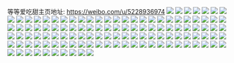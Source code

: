 等等爱吃甜主页地址: https://weibo.com/u/5228936974 
![](https://wx4.sinaimg.cn/mw2000/005HS5n8gy1h8vppu5wxsj30mq0s1n1s.jpg) 
![](https://wx4.sinaimg.cn/mw2000/005HS5n8gy1h8iypdaua1j32c02c01kz.jpg) 
![](https://wx4.sinaimg.cn/mw2000/005HS5n8gy1h86wpr7z1gj30n01dsth9.jpg) 
![](https://wx4.sinaimg.cn/mw2000/005HS5n8gy1h7vw0ruew8j30tu13u7ej.jpg) 
![](https://wx4.sinaimg.cn/mw2000/005HS5n8gy1h7vw1qlv5yj30tu13uthm.jpg) 
![](https://wx4.sinaimg.cn/mw2000/005HS5n8gy1h7qq0wj2mrj31sc2dshdt.jpg) 
![](https://wx4.sinaimg.cn/mw2000/005HS5n8gy1h7qq18z6e1j32c033zhdu.jpg) 
![](https://wx4.sinaimg.cn/mw2000/005HS5n8gy1h7qq1a80stj31sc2dsb29.jpg) 
![](https://wx4.sinaimg.cn/mw2000/005HS5n8gy1h7qq1b59jhj31sc2ds7wh.jpg) 
![](https://wx4.sinaimg.cn/mw2000/005HS5n8gy1h7qq1k4qo2j31sc2dsx6p.jpg) 
![](https://wx4.sinaimg.cn/mw2000/005HS5n8gy1h7qq0svejfj32c0340npd.jpg) 
![](https://wx4.sinaimg.cn/mw2000/005HS5n8gy1h7mlx0th47j30n01dsn87.jpg) 
![](https://wx4.sinaimg.cn/mw2000/005HS5n8gy1h7mlwzi712j30n01dsqdy.jpg) 
![](https://wx4.sinaimg.cn/mw2000/005HS5n8gy1h7mlx26tp6j30n01dswpk.jpg) 
![](https://wx4.sinaimg.cn/mw2000/005HS5n8gy1h6t0t61wdyj32bw30h7wi.jpg) 
![](https://wx4.sinaimg.cn/mw2000/005HS5n8gy1h6t0t8gyoij32c0340kjm.jpg) 
![](https://wx4.sinaimg.cn/mw2000/005HS5n8gy1h6t0tdmz8rj32zn2c0kjm.jpg) 
![](https://wx4.sinaimg.cn/mw2000/005HS5n8gy1h6t0tfx42qj32c0359kjm.jpg) 
![](https://wx4.sinaimg.cn/mw2000/005HS5n8gy1h6t0tn646rj32c0340qv6.jpg) 
![](https://wx4.sinaimg.cn/mw2000/005HS5n8gy1h6t0tptmjzj32c0340kjm.jpg) 
![](https://wx4.sinaimg.cn/mw2000/005HS5n8gy1h6t0tj6grlj33402c0qv6.jpg) 
![](https://wx4.sinaimg.cn/mw2000/005HS5n8gy1h6t0tuzjx4j31s035se82.jpg) 
![](https://wx4.sinaimg.cn/mw2000/005HS5n8gy1h6t0t3zsomj30xc1q71kx.jpg) 
![](https://wx4.sinaimg.cn/mw2000/005HS5n8gy1h6ju03gy5kj30n01dstbr.jpg) 
![](https://wx4.sinaimg.cn/mw2000/005HS5n8gy1h61we8suo4j32c0340u0z.jpg) 
![](https://wx4.sinaimg.cn/mw2000/005HS5n8gy1h61wedt7jcj32c0340e83.jpg) 
![](https://wx4.sinaimg.cn/mw2000/005HS5n8gy1h61weflrp7j32c02c0e82.jpg) 
![](https://wx4.sinaimg.cn/mw2000/005HS5n8gy1h61webda76j32402oqe83.jpg) 
![](https://wx4.sinaimg.cn/mw2000/005HS5n8gy1h4eqdofpfvj30n01dsh5t.jpg) 
![](https://wx4.sinaimg.cn/mw2000/005HS5n8gy1h4eqdt55ouj30u00u0ap3.jpg) 
![](https://wx4.sinaimg.cn/mw2000/005HS5n8gy1h40q0sten2j31sc2di1ky.jpg) 
![](https://wx4.sinaimg.cn/mw2000/005HS5n8gy1h40q0vmch0j31pk2b11kz.jpg) 
![](https://wx4.sinaimg.cn/mw2000/005HS5n8gy1h40q0y3egsj31op28yx6q.jpg) 
![](https://wx4.sinaimg.cn/mw2000/005HS5n8gy1h40q0zn739j32c0340x6r.jpg) 
![](https://wx4.sinaimg.cn/mw2000/005HS5n8gy1h40q11i0dij32c0340hdv.jpg) 
![](https://wx4.sinaimg.cn/mw2000/005HS5n8gy1h40q13ql72j31kw2dce82.jpg) 
![](https://wx4.sinaimg.cn/mw2000/005HS5n8gy1h40q14q3a3j32c03407wh.jpg) 
![](https://wx4.sinaimg.cn/mw2000/005HS5n8gy1h40q0rqojdj32c0340kjl.jpg) 
![](https://wx4.sinaimg.cn/mw2000/005HS5n8gy1h40q173e5oj31kw2dchdu.jpg) 
![](https://wx4.sinaimg.cn/mw2000/005HS5n8gy1h40pwcqo68j32c02c0npd.jpg) 
![](https://wx4.sinaimg.cn/mw2000/005HS5n8gy1h40pwdh9f7j31qm1s64qp.jpg) 
![](https://wx4.sinaimg.cn/mw2000/005HS5n8gy1h40pwe3iqgj31sc1scki5.jpg) 
![](https://wx4.sinaimg.cn/mw2000/005HS5n8gy1h40pwfcwrnj32c033x7wi.jpg) 
![](https://wx4.sinaimg.cn/mw2000/005HS5n8gy1h40pwgesodj32c0340npd.jpg) 
![](https://wx4.sinaimg.cn/mw2000/005HS5n8gy1h40pwi5vrmj30tu0tuqh5.jpg) 
![](https://wx4.sinaimg.cn/mw2000/005HS5n8gy1h3efim3se2j32c03404qq.jpg) 
![](https://wx4.sinaimg.cn/mw2000/005HS5n8gy1h2yn2h5np8j31th2pg1ky.jpg) 
![](https://wx4.sinaimg.cn/mw2000/005HS5n8gy1h2yn2slpb4j32hu2zme84.jpg) 
![](https://wx4.sinaimg.cn/mw2000/005HS5n8gy1h2yn2fn4b4j30sg2x6qv5.jpg) 
![](https://wx4.sinaimg.cn/mw2000/005HS5n8gy1h2yn333lk2j32c0340x6p.jpg) 
![](https://wx4.sinaimg.cn/mw2000/005HS5n8gy1h2yn35cvewj33402c0u0y.jpg) 
![](https://wx4.sinaimg.cn/mw2000/005HS5n8gy1h2yn37gl12j32c0340npd.jpg) 
![](https://wx4.sinaimg.cn/mw2000/005HS5n8gy1h2yn39t9euj31sc2ds7wi.jpg) 
![](https://wx4.sinaimg.cn/mw2000/005HS5n8gy1h2yn3bikwtj31sc2ds7wi.jpg) 
![](https://wx4.sinaimg.cn/mw2000/005HS5n8gy1h2yn3ehh0vj32c0340u0x.jpg) 
![](https://wx4.sinaimg.cn/mw2000/005HS5n8gy1h2yn3h20pij32c03407wh.jpg) 
![](https://wx4.sinaimg.cn/mw2000/005HS5n8gy1h2yn3o31zpj31sc2ds1kx.jpg) 
![](https://wx4.sinaimg.cn/mw2000/005HS5n8gy1h2yn3s3d2xj320l2y4x6p.jpg) 
![](https://wx4.sinaimg.cn/mw2000/005HS5n8gy1h2qyztio7jj31ds0n0hdt.jpg) 
![](https://wx4.sinaimg.cn/mw2000/005HS5n8gy1h2gjrevpqrj30k50kracc.jpg) 
![](https://wx4.sinaimg.cn/mw2000/005HS5n8gy1h2gjsf9uraj32c02c04qp.jpg) 
![](https://wx4.sinaimg.cn/mw2000/005HS5n8gy1h2gjsk5evjj31sc1sckjl.jpg) 
![](https://wx4.sinaimg.cn/mw2000/005HS5n8gy1h2gjsmyp05j31sc1scu02.jpg) 
![](https://wx4.sinaimg.cn/mw2000/005HS5n8gy1h2gjrmiix4j32c0340hdu.jpg) 
![](https://wx4.sinaimg.cn/mw2000/005HS5n8gy1h2gjrpyxhyj31ev1ro4qp.jpg) 
![](https://wx4.sinaimg.cn/mw2000/005HS5n8gy1h2gjrzh6vjj32c0340b2b.jpg) 
![](https://wx4.sinaimg.cn/mw2000/005HS5n8gy1h2gjs8d5ftj31sc2dsx6p.jpg) 
![](https://wx4.sinaimg.cn/mw2000/005HS5n8gy1h2gjsdq4y1j31sc2ds4qq.jpg) 
![](https://wx4.sinaimg.cn/mw2000/005HS5n8gy1h2gjs2ooskj32c0340x6p.jpg) 
![](https://wx4.sinaimg.cn/mw2000/005HS5n8gy1h1drqx2flfj30tz0tz753.jpg) 
![](https://wx4.sinaimg.cn/mw2000/005HS5n8gy1h1cw5x9zl8j32c0340e82.jpg) 
![](https://wx4.sinaimg.cn/mw2000/005HS5n8gy1h1cw5vcdyaj32c0340x6p.jpg) 
![](https://wx4.sinaimg.cn/mw2000/005HS5n8gy1h1cw5yvgx9j32c0340qv6.jpg) 
![](https://wx4.sinaimg.cn/mw2000/005HS5n8gy1h1cw60dn6kj32c0340kjm.jpg) 
![](https://wx4.sinaimg.cn/mw2000/005HS5n8gy1h1cw61jql4j32c0340e82.jpg) 
![](https://wx4.sinaimg.cn/mw2000/005HS5n8gy1h1cw62h22bj30v90ngtk9.jpg) 
![](https://wx4.sinaimg.cn/mw2000/005HS5n8gy1h1cw63q8jmj33402c0u0y.jpg) 
![](https://wx4.sinaimg.cn/mw2000/005HS5n8gy1h1cw6765gbj33402c0hdv.jpg) 
![](https://wx4.sinaimg.cn/mw2000/005HS5n8ly1gyx1g1b1joj32dc35snpf.jpg) 
![](https://wx4.sinaimg.cn/mw2000/005HS5n8ly1gyx1gjd4adj31r32c0x6q.jpg) 
![](https://wx4.sinaimg.cn/mw2000/005HS5n8ly1gyx1gynglqj32c033u1kz.jpg) 
![](https://wx4.sinaimg.cn/mw2000/005HS5n8ly1gyx1h5b6nyj30sg2dckdw.jpg) 
![](https://wx4.sinaimg.cn/mw2000/005HS5n8gy1gxqcgkndppj30ku0kumyv.jpg) 
![](https://wx4.sinaimg.cn/mw2000/005HS5n8gy1gxqcgl322zj30ku0kuq5r.jpg) 
![](https://wx4.sinaimg.cn/mw2000/005HS5n8gy1gxqcglsnavj30sg0sggs7.jpg) 
![](https://wx4.sinaimg.cn/mw2000/005HS5n8gy1gxqcgmo5tnj30sg0p8afp.jpg) 
![](https://wx4.sinaimg.cn/mw2000/005HS5n8gy1gxqcgnapcyj30sg0sgagn.jpg) 
![](https://wx4.sinaimg.cn/mw2000/005HS5n8gy1gxqcgk3l5xj30vc0vcamp.jpg) 
![](https://wx4.sinaimg.cn/mw2000/005HS5n8gy1gvyd13hho6j31sc2ds1ky.jpg) 
![](https://wx4.sinaimg.cn/mw2000/005HS5n8gy1gvyd16f5iqj32c0340b2b.jpg) 
![](https://wx4.sinaimg.cn/mw2000/005HS5n8gy1gvyd1am0b7j32c03407wj.jpg) 
![](https://wx4.sinaimg.cn/mw2000/005HS5n8gy1gvyd1e4pftj33402c07wj.jpg) 
![](https://wx4.sinaimg.cn/mw2000/005HS5n8gy1gvyd1hqgizj31sc2ds7wj.jpg) 
![](https://wx4.sinaimg.cn/mw2000/005HS5n8gy1gvyd11bdhdj31sc2ds1kz.jpg) 
![](https://wx4.sinaimg.cn/mw2000/005HS5n8gy1gvyd1k9074j31sc2ds1ky.jpg) 
![](https://wx4.sinaimg.cn/mw2000/005HS5n8gy1gvyd1nf1ksj31sc2dskjm.jpg) 
![](https://wx4.sinaimg.cn/mw2000/005HS5n8gy1gvyd1qrqr3j32c03407wk.jpg) 
![](https://wx4.sinaimg.cn/mw2000/005HS5n8gy1gvyd1ubf6wj31sc2dsx6q.jpg) 
![](https://wx4.sinaimg.cn/mw2000/005HS5n8gy1gukq7m29zaj60u00q1grv02.jpg) 
![](https://wx4.sinaimg.cn/mw2000/005HS5n8gy1gukq7j42knj60qo0qmgpb02.jpg) 
![](https://wx4.sinaimg.cn/mw2000/005HS5n8gy1gqtx87qgelj32c0340hdt.jpg) 
![](https://wx4.sinaimg.cn/mw2000/005HS5n8gy1gqtx8i4759j32c0340b2h.jpg) 
![](https://wx4.sinaimg.cn/mw2000/005HS5n8gy1gqtx8a0jb6j32c02o2e81.jpg) 
![](https://wx4.sinaimg.cn/mw2000/005HS5n8gy1gqtx8e5hl6j32c03407wo.jpg) 
![](https://wx4.sinaimg.cn/mw2000/005HS5n8gy1gqtx8n0q8lj62c0340npm02.jpg) 
![](https://wx4.sinaimg.cn/mw2000/005HS5n8gy1gqtx8nz1vtj30vc15sn7c.jpg) 
![](https://wx4.sinaimg.cn/mw2000/005HS5n8gy1gq4jp9kd6pj31sc1sc7sk.jpg) 
![](https://wx4.sinaimg.cn/mw2000/005HS5n8gy1gq4jp8ibeoj31sc1scnn1.jpg) 
![](https://wx4.sinaimg.cn/mw2000/005HS5n8ly1gmxw4g3l49j31sc2dsgss.jpg) 
![](https://wx4.sinaimg.cn/mw2000/005HS5n8ly1gmxw4h8ykbj31sc2dsqn4.jpg) 
![](https://wx4.sinaimg.cn/mw2000/005HS5n8ly1gmxw4fjdwyj32893401km.jpg) 
![](https://wx4.sinaimg.cn/mw2000/005HS5n8gy1glkde2yf3rj32812zw1kx.jpg) 
![](https://wx4.sinaimg.cn/mw2000/005HS5n8gy1glkde640ibj32c0340e81.jpg) 
![](https://wx4.sinaimg.cn/mw2000/005HS5n8gy1glkde0iqkoj31tm2qvhdt.jpg) 
![](https://wx4.sinaimg.cn/mw2000/005HS5n8gy1glkde4m347j32bz2ize82.jpg) 
![](https://wx4.sinaimg.cn/mw2000/005HS5n8gy1glkde1r83yj32c0340npd.jpg) 
![](https://wx4.sinaimg.cn/mw2000/005HS5n8gy1glkde7zdhfj32c0340e82.jpg) 
